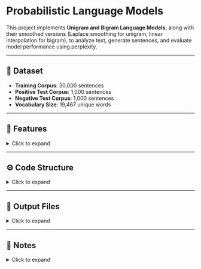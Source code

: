 # Probabilistic Language Models

This project implements **Unigram and Bigram Language Models**, along with their smoothed versions (Laplace smoothing for unigram, linear interpolation for bigram), to analyze text, generate sentences, and evaluate model performance using perplexity.

---

## 📂 Dataset

- **Training Corpus**: 30,000 sentences  
- **Positive Test Corpus**: 1,000 sentences  
- **Negative Test Corpus**: 1,000 sentences  
- **Vocabulary Size**: 19,467 unique words  

---

## 📝 Features

<details>
<summary>Click to expand</summary>

### 1. Data Preprocessing
- Rare words (frequency < 2) replaced with `UNK`.
- Added `<s>` (start) and `</s>` (end) tokens to all sentences.
- Test data preprocessing ensures unknown words are replaced with `UNK`.

### 2. Language Models Implemented

1) Unigram Probability:
P(w) = count(w) / N

2) Smoothed Unigram (Laplace):
P(w) = (count(w) + 1) / (N + V)

3) Bigram Probability:
P(w_i | w_{i-1}) = count(w_{i-1}, w_i) / count(w_{i-1})

4) Smoothed Bigram (Interpolation):
P(w_i | w_{i-1}) = λ1 * P_bigram(w_i | w_{i-1}) + λ2 * P_unigram(w_i)


### 3. Sentence Generation
- Generates sentences based on model probabilities.
- Saves generated sentences with their probabilities to files.

### 4. Perplexity Calculation
\[
PP(W) = \exp\Big(- \frac{1}{N} \sum_{i=1}^{N} \log P(w_i | w_{i-1})\Big)
\]  
- Evaluates model performance on positive and negative test corpora.
- Lower perplexity → better predictive performance.

</details>

---

## ⚙️ Code Structure

<details>
<summary>Click to expand</summary>

### Data Handling
- `readFileToCorpus(f)` → Reads file into a tokenized list of sentences.  
- `preprocess(corpus)` → Replaces rare words, adds `<s>` and `</s>` tokens.  
- `preprocessTest(vocab, corpus)` → Ensures test corpus words match training vocabulary.

### Language Models
- **Parent Class**: `LanguageModel`  
- **Unigram**: `UnigramModel`  
- **Smoothed Unigram**: `SmoothedUnigramModel`  
- **Bigram**: `BigramModel`  
- **Smoothed Bigram**: `SmoothedBigramModelKN`  

### Distributions
- `UnigramDist` → Maintains word counts, probabilities, Laplace smoothing, and sampling.  
- `BigramDist` → Maintains bigram counts, conditional probabilities, and sampling.

### Main Routine
1. Load training and test corpora.  
2. Preprocess corpora and generate vocabulary.  
3. Train all four language models.  
4. Generate 20 sentences per model and save to files.  
5. Compute perplexity for positive and negative test corpora.

</details>

---

## 📄 Output Files

<details>
<summary>Click to expand</summary>

- `unigram.txt` → Sentences generated by Unigram Model  
- `unigram_smoothed.txt` → Sentences generated by Smoothed Unigram Model  
- `bigram.txt` → Sentences generated by Bigram Model  
- `bigram_smoothed.txt` → Sentences generated by Smoothed Bigram Model  

</details>

---

## 🔗 Notes

<details>
<summary>Click to expand</summary>

- Formulas are implemented correctly in the respective model classes:
  - **Laplace smoothing** for unigrams  
  - **Linear interpolation** for bigrams  
- Perplexity computation ensures probabilities are never zero for smoothed models.  
- Generated sentences provide a qualitative check of model behavior.

</details>
